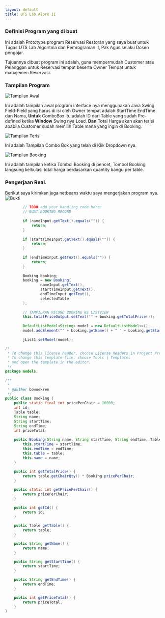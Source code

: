 ```yaml
---
layout: default
title: UTS Lab Alpro II
---
```


### Definisi Program yang di buat   
Ini adalah Prototype program Reservasi Restoran yang saya buat untuk Tugas UTS
Lab Algoritma dan Pemrograman II, Pak Agus selaku Dosen pengajar.   


Tujuannya dibuat program ini adalah, guna mempermudah Customer atau Pelanggan
untuk Reservasi tempat beserta Owner Tempat untuk manajemen Reservasi.




### Tampilan Program
![Tampilan Awal](https://www.dropbox.com/s/2dk2ue1la962q34/1.png?raw=1)


Ini adalah tampilan awal program interface nya menggunakan Java Swing.
Field-Field yang harus di isi oleh Owner tempat adalah StartTime EndTime dan Nama, __Untuk__ ComboBox itu adalah ID dari Table yang
sudah Pre-defined ketika __Window__ Swing nya Load. __Dan__ Total Harga akan akan terisi apabila Customer sudah memilih Table mana yang
ingin di Booking.




![Tampilan Terisi](https://www.dropbox.com/s/elxlhj3o1ab6nae/2.png?raw=1)   


Ini adalah Tampilan Combo Box yang telah di Klik Dropdown nya.





![Tampilan Booking](https://www.dropbox.com/s/elxubom0u09gh3t/3.png?raw=1)   


Ini adalah tampilan ketika Tombol Booking di pencet, Tombol Booking langsung kelkulasi total harga berdasarkan quantity bangu per table.






### Pengerjaan Real.   


Berikut saya kirimkan juga netbeans waktu saya mengerjakan program nya.
![Bukti](https://www.dropbox.com/s/hfltucrmsr3lwyr/4.png?raw=1)




```java
        // TODO add your handling code here:
        // BUAT BOOKING RECORD
        
        if (nameInput.getText().equals("")) {
            return;
        }
        
        if (startTimeInput.getText().equals("")) {
            return;
        }
        
        if (endTimeInput.getText().equals("")) {
            return;
        }
        
        Booking booking;
        booking = new Booking(
                nameInput.getText(),
                startTimeInput.getText(),
                endTimeInput.getText(),
                selectedTable
        );
        
        // TAMPILKAN RECORD BOOKING KE LISTVIEW
        this.totalPriceOutput.setText("" + booking.getTotalPrice());
        
        DefaultListModel<String> model = new DefaultListModel<>();
        model.addElement("" + booking.getName() + " " + booking.getStartTime() + " " + booking.getEndTime() + " " + booking.getTotalPrice());
        
        jList1.setModel(model);
```




```java
/*
 * To change this license header, choose License Headers in Project Properties.
 * To change this template file, choose Tools | Templates
 * and open the template in the editor.
 */
package models;

/**
 *
 * @author bowoekren
 */
public class Booking {
    public static final int pricePerChair = 10000;
    int id;
    Table table;
    String name;
    String startTime;
    String endTime;
    int priceTotal;
    
    public Booking(String name, String startTime, String endTime, Table table) {
        this.startTime = startTime;
        this.endTime = endTime;
        this.table = table;
        this.name = name;
    }
    
    public int getTotalPrice() {
        return table.getChairQty() * Booking.pricePerChair;
    }

    public static int getPricePerChair() {
        return pricePerChair;
    }

    public int getId() {
        return id;
    }

    public Table getTable() {
        return table;
    }

    public String getName() {
        return name;
    }

    public String getStartTime() {
        return startTime;
    }

    public String getEndTime() {
        return endTime;
    }

    public int getPriceTotal() {
        return priceTotal;
    }
}


```
